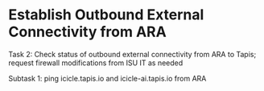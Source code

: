 # Establish Outbound External Connectivity from ARA

Task 2: Check status of outbound external connectivity from ARA to Tapis; request firewall modifications from ISU IT as needed

Subtask 1: ping icicle.tapis.io and icicle-ai.tapis.io from ARA
